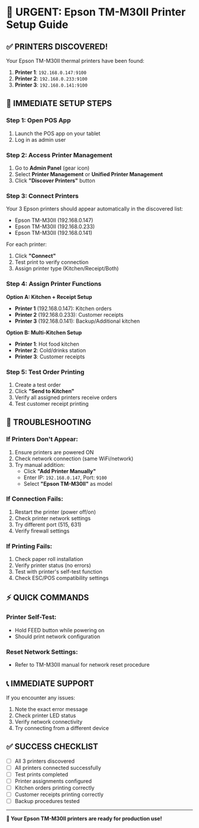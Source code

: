 # 🚨 URGENT: Epson TM-M30II Printer Setup Guide

## ✅ **PRINTERS DISCOVERED!**

Your Epson TM-M30II thermal printers have been found:

1. **Printer 1**: `192.168.0.147:9100`
2. **Printer 2**: `192.168.0.233:9100`
3. **Printer 3**: `192.168.0.141:9100`

## 🚀 **IMMEDIATE SETUP STEPS**

### **Step 1: Open POS App**
1. Launch the POS app on your tablet
2. Log in as admin user

### **Step 2: Access Printer Management**
1. Go to **Admin Panel** (gear icon)
2. Select **Printer Management** or **Unified Printer Management**
3. Click **"Discover Printers"** button

### **Step 3: Connect Printers**
Your 3 Epson printers should appear automatically in the discovered list:
- Epson TM-M30II (192.168.0.147)
- Epson TM-M30II (192.168.0.233)  
- Epson TM-M30II (192.168.0.141)

For each printer:
1. Click **"Connect"** 
2. Test print to verify connection
3. Assign printer type (Kitchen/Receipt/Both)

### **Step 4: Assign Printer Functions**

**Option A: Kitchen + Receipt Setup**
- **Printer 1** (192.168.0.147): Kitchen orders
- **Printer 2** (192.168.0.233): Customer receipts  
- **Printer 3** (192.168.0.141): Backup/Additional kitchen

**Option B: Multi-Kitchen Setup**
- **Printer 1**: Hot food kitchen
- **Printer 2**: Cold/drinks station
- **Printer 3**: Customer receipts

### **Step 5: Test Order Printing**
1. Create a test order
2. Click **"Send to Kitchen"**
3. Verify all assigned printers receive orders
4. Test customer receipt printing

## 🔧 **TROUBLESHOOTING**

### **If Printers Don't Appear:**
1. Ensure printers are powered ON
2. Check network connection (same WiFi/network)
3. Try manual addition:
   - Click **"Add Printer Manually"**
   - Enter IP: `192.168.0.147`, Port: `9100`
   - Select **"Epson TM-M30II"** as model

### **If Connection Fails:**
1. Restart the printer (power off/on)
2. Check printer network settings
3. Try different port (515, 631)
4. Verify firewall settings

### **If Printing Fails:**
1. Check paper roll installation
2. Verify printer status (no errors)
3. Test with printer's self-test function
4. Check ESC/POS compatibility settings

## ⚡ **QUICK COMMANDS**

### **Printer Self-Test:**
- Hold FEED button while powering on
- Should print network configuration

### **Reset Network Settings:**
- Refer to TM-M30II manual for network reset procedure

## 📞 **IMMEDIATE SUPPORT**

If you encounter any issues:
1. Note the exact error message
2. Check printer LED status
3. Verify network connectivity
4. Try connecting from a different device

## ✅ **SUCCESS CHECKLIST**

- [ ] All 3 printers discovered
- [ ] All printers connected successfully  
- [ ] Test prints completed
- [ ] Printer assignments configured
- [ ] Kitchen orders printing correctly
- [ ] Customer receipts printing correctly
- [ ] Backup procedures tested

---

**🎯 Your Epson TM-M30II printers are ready for production use!** 